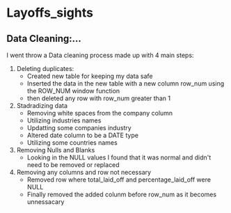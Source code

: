 # Layoffs_sights

## Data Cleaning:...

I went throw a Data cleaning process made up with 4 main steps:

1. Deleting duplicates:
   - Created new table for keeping my data safe
   - Inserted the data in the new table with a new column row_num using the ROW_NUM window function
   - then deleted any row with row_num greater than 1
2. Stadradizing data
   - Removing white spaces from the company column
   - Utilizing industries names
   - Updatting some companies industry
   - Altered date column to be a DATE type
   - Utilizing some countries names
3. Removing Nulls and Blanks
   - Looking in the NULL values I found that it was normal and didn't need to be removed or replaced
4. Removing any columns and row not necessary
   - Removed row where total_laid_off and percentage_laid_off were NULL
   - Finally removed the added colunm before row_num as it becomes unnessacary

